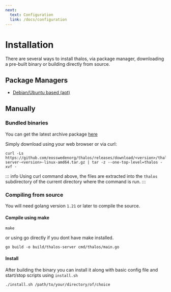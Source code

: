```yaml
---
next:
  text: Configuration
  link: /docs/configuration
---
```



# Installation

There are several ways to install thalos, via package manager, downloading a pre-built binary or building directly from source.

## Package Managers

* [Debian/Ubuntu based (apt)](/docs/installation/debian)

## Manually

### Bundled binaries

You can get the latest archive package [here](https://github.com/eosswedenorg/thalos/releases/latest)

Simply download using your web browser or via curl:

```shell
curl -Ls https://github.com/eosswedenorg/thalos/releases/download/<version>/thalos-server-<version>-linux-amd64.tar.gz | tar -z --one-top-level=thalos -xvf -
```

::: info
Using curl command above, the files are extracted into the `thalos` subdirectory of the current directory where the command is run.
:::

### Compiling from source

You will need golang version `1.21` or later to compile the source.

#### Compile using make

```shell
make
```

or using go directly if you dont have make installed.

```shell
go build -o build/thalos-server cmd/thalos/main.go
```

#### Install

After building the binary you can install it along with basic config file and start/stop scripts using `install.sh`

```shell
./install.sh /path/to/your/directory/of/choice
```
